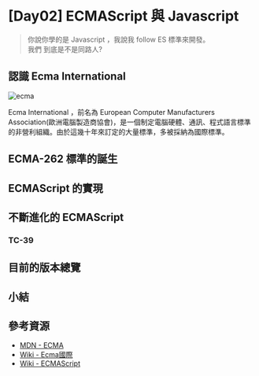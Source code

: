 # [Day02] ECMAScript 與 Javascript 

> 你說你學的是 Javascript ，我說我 follow ES 標準來開發。   
> 我們  到底是不是同路人?   

## 認識 Ecma International
![ecma](https://ecma-international.org/images/logo_printerf.jpg)

Ecma International ，前名為 European Computer Manufacturers Association(歐洲電腦製造商協會)，是一個制定電腦硬體、通訊、程式語言標準的非營利組織。由於這幾十年來訂定的大量標準，多被採納為國際標準。

## ECMA-262 標準的誕生

## ECMAScript 的實現

## 不斷進化的 ECMAScript

### TC-39

## 目前的版本總覽

## 小結

## 參考資源
- [MDN - ECMA](https://developer.mozilla.org/zh-TW/docs/Glossary/ECMA)
- [Wiki - Ecma國際](https://zh.wikipedia.org/wiki/Ecma%E5%9B%BD%E9%99%85)
- [Wiki - ECMAScript](https://zh.wikipedia.org/wiki/ECMAScript)
